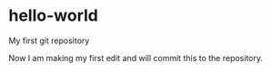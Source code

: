 # hello-world
My first git repository

Now I am making my first edit and will commit this to the repository.
